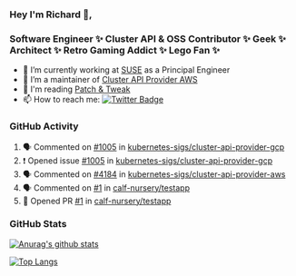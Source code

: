 ### Hey I'm Richard 👋, 

<h3 align="left">Software Engineer ✨ Cluster API & OSS Contributor ✨ Geek ✨ Architect ✨ Retro Gaming Addict ✨ Lego Fan ✨</h3>

- 🔭 I’m currently working at [SUSE](https://www.suse.com/) as a Principal Engineer
- 👯 I’m a maintainer of [Cluster API Provider AWS](https://github.com/kubernetes-sigs/cluster-api-provider-aws)
- 💬 I'm reading [Patch & Tweak](https://bjooks.com/products/patch-tweak-exploring-modular-synthesis)
- 📫 How to reach me: [![Twitter Badge](https://img.shields.io/badge/-@fruit_case-00acee?style=flat&logo=Twitter&logoColor=white)](https://twitter.com/intent/follow?screen_name=fruit_case "Follow on Twitter")

### GitHub Activity 

<!--START_SECTION:activity-->
1. 🗣 Commented on [#1005](https://github.com/kubernetes-sigs/cluster-api-provider-gcp/issues/1005#issuecomment-1681017768) in [kubernetes-sigs/cluster-api-provider-gcp](https://github.com/kubernetes-sigs/cluster-api-provider-gcp)
2. ❗ Opened issue [#1005](https://github.com/kubernetes-sigs/cluster-api-provider-gcp/issues/1005) in [kubernetes-sigs/cluster-api-provider-gcp](https://github.com/kubernetes-sigs/cluster-api-provider-gcp)
3. 🗣 Commented on [#4184](https://github.com/kubernetes-sigs/cluster-api-provider-aws/issues/4184#issuecomment-1681014218) in [kubernetes-sigs/cluster-api-provider-aws](https://github.com/kubernetes-sigs/cluster-api-provider-aws)
4. 🗣 Commented on [#1](https://github.com/calf-nursery/testapp/pull/1#issuecomment-1680803617) in [calf-nursery/testapp](https://github.com/calf-nursery/testapp)
5. 💪 Opened PR [#1](https://github.com/calf-nursery/testapp/pull/1) in [calf-nursery/testapp](https://github.com/calf-nursery/testapp)
<!--END_SECTION:activity-->

### GitHub Stats

[![Anurag's github stats](https://github-readme-stats.vercel.app/api?username=richardcase&count_private=true&show_icons=true)](https://github.com/anuraghazra/github-readme-stats)

[![Top Langs](https://github-readme-stats.vercel.app/api/top-langs/?username=richardcase&hide=html&layout=compact)](https://github.com/anuraghazra/github-readme-stats)
